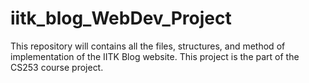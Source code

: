 # iitk_blog_WebDev_Project
This repository will contains all the files, structures, and method of implementation of the IITK Blog website. This project is the part of the CS253 course project. 
